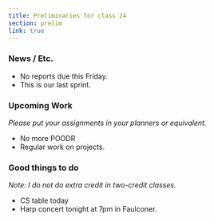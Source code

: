 ```yaml
---
title: Preliminaries for class 24
section: prelim
link: true
---
```

### News / Etc.

* No reports due this Friday.
* This is our last sprint.

### Upcoming Work

_Please put your assignments in your planners or equivalent._

* No more POODR
* Regular work on projects.

### Good things to do

_Note: I do not do extra credit in two-credit classes._

* CS table today
* Harp concert tonight at 7pm in Faulconer.
